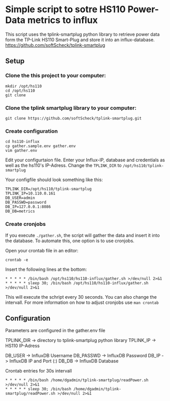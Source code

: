 # Simple script to sotre HS110 Power-Data metrics to influx
This script uses the tplink-smartplug python library to retrieve power data form the TP-Link HS110 Smart-Plug and store it into an influx-database.
https://github.com/softScheck/tplink-smartplug

## Setup
### Clone the this project to your computer:
```
mkdir /opt/hs110
cd /opt/hs110
git clone 
```
### Clone the tplink smartplug library to your computer:
```
git clone https://github.com/softScheck/tplink-smartplug.git
```
### Create configuration
```
cd hs110-influx
cp gather.sample.env gather.env
vim gather.env
```
Edit your configurtaion file. Enter your Influx-IP, database and credentials as well as the hs110's IP-Adress.
Change the `TPLINK_DIR` to `/opt/hs110/tplink-smartplug`

Your configfile should look something like this:
```
TPLINK_DIR=/opt/hs110/tplink-smartplug
TPLINK_IP=10.110.0.161
DB_USER=admin
DB_PASSWD=password
DB_IP=127.0.0.1:8086
DB_DB=metrics
```

### Create cronjobs
If you execute `./gather.sh`, the script will gather the data and insert it into the database.
To automate this, one option is to use cronjobs.

Open your crontab file in an editor:
```
crontab -e
```

Insert the following lines at the bottom:
```
* * * * * /bin/bash /opt/hs110/hs110-influx/gather.sh >/dev/null 2>&1
* * * * * sleep 30; /bin/bash /opt/hs110/hs110-influx/gather.sh >/dev/null 2>&1
```

This will execute the schript every 30 seconds. You can also change the intervall. For more information on how to adjust cronjobs use `man crontab`

## Configuration
Parameters are configured in the gather.env file

TPLINK_DIR -> directory to tplink-smartplug python library
TPLINK_IP -> HS110 IP-Adress

DB_USER -> InfluxDB Username
DB_PASSWD -> InfluxDB Password
DB_IP -> InfluxDB IP and Port (<ip>:<port>)
DB_DB -> InfluxDB Database


Crontab entries for 30s intervall
```
* * * * * /bin/bash /home/dgadmin/tplink-smartplug/readPower.sh >/dev/null 2>&1
* * * * * sleep 30; /bin/bash /home/dgadmin/tplink-smartplug/readPower.sh >/dev/null 2>&1
```